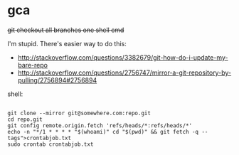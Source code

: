 # gca
~~git checkout all branches one shell cmd~~

I'm stupid. There's easier way to do this:

* http://stackoverflow.com/questions/3382679/git-how-do-i-update-my-bare-repo
* http://stackoverflow.com/questions/2756747/mirror-a-git-repository-by-pulling/2756894#2756894

shell:

```

git clone --mirror git@somewhere.com:repo.git
cd repo.git
git config remote.origin.fetch 'refs/heads/*:refs/heads/*'
echo -n "*/1 * * * * "$(whoami)" cd "$(pwd)" && git fetch -q --tags">crontabjob.txt
sudo crontab crontabjob.txt

```



